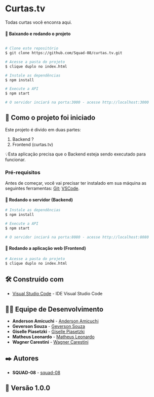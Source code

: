 # Curtas.tv
Todas curtas você enconra aqui.

#### 🧭 Baixando e rodando o projeto
```bash

# Clone este repositório
$ git clone https://github.com/Squad-08/curtas.tv.git

# Acesse a pasta do projeto
$ clique duplo no index.html

# Instale as dependências
$ npm install

# Execute a API
$ npm start

# O servidor inciará na porta:3000 - acesse http://localhost:3000 

```

## 🚀 Como o projeto foi iniciado

Este projeto é divido em duas partes:
1. Backend ? 
2. Frontend (curtas.tv) 

💡Esta aplicação precisa que o Backend esteja sendo executado para funcionar.

### Pré-requisitos

Antes de começar, você vai precisar ter instalado em sua máquina as seguintes ferramentas:
[Git](https://git-scm.com);
[VSCode](https://code.visualstudio.com/).

#### 🎲 Rodando o servidor (Backend)

```bash
# Instale as dependências
$ npm install

# Execute a API
$ npm start

# O servidor inciará na porta:8080 - acesse http://localhost:8080 

```
#### 🎲 Rodando a aplicação web (Frontend)

```bash
# Acesse a pasta do projeto
$ clique duplo no index.html

```

## 🛠️ Construído com

* [Visual Studio Code](https://code.visualstudio.com/) - IDE Visual Studio Code

## 👨‍💻 Equipe de Desenvolvimento

* **Anderson Amicuchi** - [Anderson Amicuchi](https://www.linkedin.com/in/amicuchi/)
* **Geverson Souza** - [Geverson Souza](https://www.linkedin.com/in/geverson-souza-033aa193/)
* **Giselle Piasetzki** - [Giselle Piasetzki]( https://www.linkedin.com/in/giselle-carolina-piasetzki-ba216a134/)
* **Matheus Leonardo** - [Matheus Leonardo](https://linkedin.com.br/)
* **Wagner Carestini** - [Wagner Carestini]( https://www.linkedin.com/in/wagnercarestini/)

## ✒️ Autores

* **SQUAD-08** - [squad-08]( https://github.com/orgs/Squad-08/projects/1)

## 📌 Versão 1.0.0
